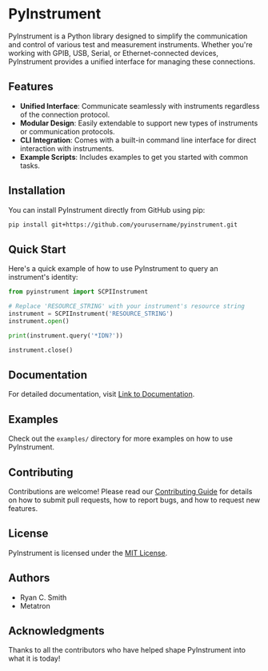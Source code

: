 # PyInstrument

PyInstrument is a Python library designed to simplify the communication and control of various test and measurement instruments. Whether you're working with GPIB, USB, Serial, or Ethernet-connected devices, PyInstrument provides a unified interface for managing these connections.

## Features

- **Unified Interface**: Communicate seamlessly with instruments regardless of the connection protocol.
- **Modular Design**: Easily extendable to support new types of instruments or communication protocols.
- **CLI Integration**: Comes with a built-in command line interface for direct interaction with instruments.
- **Example Scripts**: Includes examples to get you started with common tasks.

## Installation

You can install PyInstrument directly from GitHub using pip:

```bash
pip install git+https://github.com/yourusername/pyinstrument.git
```

## Quick Start

Here's a quick example of how to use PyInstrument to query an instrument's identity:

```python
from pyinstrument import SCPIInstrument

# Replace 'RESOURCE_STRING' with your instrument's resource string
instrument = SCPIInstrument('RESOURCE_STRING')
instrument.open()

print(instrument.query('*IDN?'))

instrument.close()
```

## Documentation

For detailed documentation, visit [Link to Documentation](#).

## Examples

Check out the `examples/` directory for more examples on how to use PyInstrument.

## Contributing

Contributions are welcome! Please read our [Contributing Guide](CONTRIBUTING.md) for details on how to submit pull requests, how to report bugs, and how to request new features.

## License

PyInstrument is licensed under the [MIT License](LICENSE).

## Authors

- Ryan C. Smith
- Metatron

## Acknowledgments

Thanks to all the contributors who have helped shape PyInstrument into what it is today!

